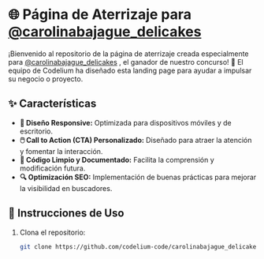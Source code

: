 # 🌐 Página de Aterrizaje para [@carolinabajague_delicakes](https://www.instagram.com/carolinabajague_delicakes/)

¡Bienvenido al repositorio de la página de aterrizaje creada especialmente para [@carolinabajague_delicakes](https://www.instagram.com/carolinabajague_delicakes/)
, el ganador de nuestro concurso! 🎉 El equipo de Codelium ha diseñado esta landing page para ayudar a impulsar su negocio o proyecto.

## ✨ Características

- **📱 Diseño Responsive:** Optimizada para dispositivos móviles y de escritorio.
- **🖱️ Call to Action (CTA) Personalizado:** Diseñado para atraer la atención y fomentar la interacción.
- **🧹 Código Limpio y Documentado:** Facilita la comprensión y modificación futura.
- **🔍 Optimización SEO:** Implementación de buenas prácticas para mejorar la visibilidad en buscadores.

## 🚀 Instrucciones de Uso

1. Clona el repositorio:
   ```bash
   git clone https://github.com/codelium-code/carolinabajague_delicakes_LandingPage_1CTA.git
